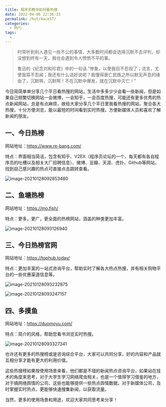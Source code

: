 ```yaml
---
title: 程序员教你如何看热搜
date: 2022-04-06 22:36:33
permalink: /hot/4ace57/
categories:
  - 热门
tags:
  - 
---
```

> 时常听到别人遇见一些不公的事情，大多数时间都会选择沉默不去评判，却没想到终有一天，我也会遇到令人愤愤不平的事。
>
> 鲁迅的《纪念刘和珍君》中的一句话.“惨象，以使我目不忍视了；流言，尤使我耳不忍闻；我还有什么话好说呢？我懂得衰亡民族之所以默无声息的缘由了，沉默啊，沉默啊！不在沉默中爆发，就在沉默中灭亡！”

今日简简单单分享几个平日看热搜的网站，生活中多多少少会看一些新闻，但是如果自己频繁切换网站一会微博，一会知乎，一会百度热搜，可能还有更多优秀的热点新闻网站，总是有点麻烦，故给大家分享几个平日里我看热搜的网站，聚合各大热搜，十分方便浏览，能以最短的时间看到实时热搜。方便新媒体人员和喜欢了解新闻的朋友。

## 一、今日热榜

网站地址：https://www.re-bang.com/

特点：界面相当简洁，包含有知乎、V2EX（程序员论坛的一个，每天都有各自程序员的吐槽以及相关大厂招聘信息）、微博、豆瓣、天涯、虎扑、Github等网站，找到自己感兴趣的热点可直接点击跳转查看。

![image-20210128092853480](https://gitee.com/er-huomeng/l-img/raw/master/image-20210128092853480.png)

## 二、鱼塘热榜

网站地址：https://mo.fish/

特点：更多，更广，更全面的热榜网站，涵盖的种类更加丰富。

![image-20210128093126940](https://gitee.com/er-huomeng/l-img/raw/master/image-20210128093126940.png)

## 三、今日热榜官网

网站地址：https://tophub.today/

特点：更加丰富的一站式咨询平台，帮助实时了解各大热点热搜，并有相关购物平台的一些优惠渠道信息等。

![image-20210128093232875](https://gitee.com/er-huomeng/l-img/raw/master/image-20210128093232875.png)

![image-20210128093247157](http://lovebetterworld.com/image-20210128093247157.png)

## 四、多摸鱼

网站地址：https://duomoyu.com/

特点：简介的风格，帮助您看书浏览实时热搜。

![image-20210128093327341](https://gitee.com/er-huomeng/l-img/raw/master/image-20210128093327341.png)

也许还有更多的热搜榜或是咨询综合平台，大家可以共同分享，好的内容和产品就互相分享才能有更大的利用价值。

这些热搜榜如果按使用场景来看，他们都是不错的新闻热点咨询平台，如果站在技术的角度来思考，对于大学生学习网络爬虫相关，也是一个值得学习借鉴的地方，对于搞网络舆情的公司，这些也能够提供一些热点舆情数据，对于新媒体公司，及时掌握实时热点，更能够快速搜集新闻，以获取流量。

当然，更多的使用场景和用途，欢迎大家共同思考来分享！

